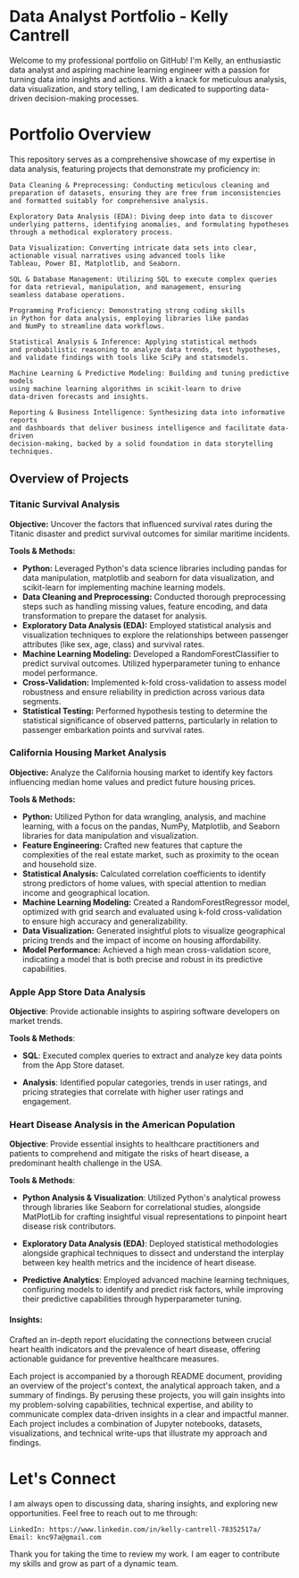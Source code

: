 # Data Analyst Portfolio - Kelly Cantrell
Welcome to my professional portfolio on GitHub! I'm Kelly, an enthusiastic data analyst and aspiring machine learning engineer with a passion for turning data into insights and actions. With a knack for meticulous analysis, data visualization, and story telling, I am dedicated to supporting data-driven decision-making processes.

# Portfolio Overview

This repository serves as a comprehensive showcase of my expertise in data analysis, featuring projects that demonstrate my proficiency in:

    Data Cleaning & Preprocessing: Conducting meticulous cleaning and 
    preparation of datasets, ensuring they are free from inconsistencies 
    and formatted suitably for comprehensive analysis.

    Exploratory Data Analysis (EDA): Diving deep into data to discover 
    underlying patterns, identifying anomalies, and formulating hypotheses 
    through a methodical exploratory process.

    Data Visualization: Converting intricate data sets into clear, 
    actionable visual narratives using advanced tools like 
    Tableau, Power BI, Matplotlib, and Seaborn.

    SQL & Database Management: Utilizing SQL to execute complex queries 
    for data retrieval, manipulation, and management, ensuring 
    seamless database operations.

    Programming Proficiency: Demonstrating strong coding skills 
    in Python for data analysis, employing libraries like pandas 
    and NumPy to streamline data workflows.

    Statistical Analysis & Inference: Applying statistical methods 
    and probabilistic reasoning to analyze data trends, test hypotheses, 
    and validate findings with tools like SciPy and statsmodels.

    Machine Learning & Predictive Modeling: Building and tuning predictive models 
    using machine learning algorithms in scikit-learn to drive 
    data-driven forecasts and insights.

    Reporting & Business Intelligence: Synthesizing data into informative reports 
    and dashboards that deliver business intelligence and facilitate data-driven 
    decision-making, backed by a solid foundation in data storytelling techniques.

## Overview of Projects

### Titanic Survival Analysis

**Objective:** Uncover the factors that influenced survival rates during the Titanic disaster and predict survival outcomes for similar maritime incidents.

**Tools & Methods:**

- **Python:** Leveraged Python's data science libraries including pandas for data manipulation, matplotlib and seaborn for data visualization, and scikit-learn for implementing machine learning models.
- **Data Cleaning and Preprocessing:** Conducted thorough preprocessing steps such as handling missing values, feature encoding, and data transformation to prepare the dataset for analysis.
- **Exploratory Data Analysis (EDA):** Employed statistical analysis and visualization techniques to explore the relationships between passenger attributes (like sex, age, class) and survival rates.
- **Machine Learning Modeling:** Developed a RandomForestClassifier to predict survival outcomes. Utilized hyperparameter tuning to enhance model performance.
- **Cross-Validation:** Implemented k-fold cross-validation to assess model robustness and ensure reliability in prediction across various data segments.
- **Statistical Testing:** Performed hypothesis testing to determine the statistical significance of observed patterns, particularly in relation to passenger embarkation points and survival rates.

### California Housing Market Analysis

**Objective:** Analyze the California housing market to identify key factors influencing median home values and predict future housing prices.

**Tools & Methods:**

- **Python:** Utilized Python for data wrangling, analysis, and machine learning, with a focus on the pandas, NumPy, Matplotlib, and Seaborn libraries for data manipulation and visualization.
- **Feature Engineering:** Crafted new features that capture the complexities of the real estate market, such as proximity to the ocean and household size.
- **Statistical Analysis:** Calculated correlation coefficients to identify strong predictors of home values, with special attention to median income and geographical location.
- **Machine Learning Modeling:** Created a RandomForestRegressor model, optimized with grid search and evaluated using k-fold cross-validation to ensure high accuracy and generalizability.
- **Data Visualization:** Generated insightful plots to visualize geographical pricing trends and the impact of income on housing affordability.
- **Model Performance:** Achieved a high mean cross-validation score, indicating a model that is both precise and robust in its predictive capabilities.
    
### Apple App Store Data Analysis

**Objective**: Provide actionable insights to aspiring software developers on market trends.
    
**Tools & Methods**:

- **SQL**: Executed complex queries to extract and analyze key data points from the App Store dataset.
    
- **Analysis**: Identified popular categories, trends in user ratings, 
        and pricing strategies that correlate with higher user ratings and engagement.


### Heart Disease Analysis in the American Population

**Objective**: Provide essential insights to healthcare practitioners and patients to comprehend and mitigate the risks of heart disease, a predominant health challenge in the USA.

**Tools & Methods**:

- **Python Analysis & Visualization**: Utilized Python's analytical prowess through libraries like Seaborn for correlational studies, alongside MatPlotLib for crafting insightful visual representations to pinpoint heart disease risk contributors.

- **Exploratory Data Analysis (EDA)**: Deployed statistical methodologies alongside graphical techniques to dissect and understand the interplay between key health metrics and the incidence of heart disease.

- **Predictive Analytics**: Employed advanced machine learning techniques, configuring models to identify and predict risk factors, while improving their predictive capabilities through hyperparameter tuning.

#### Insights:
Crafted an in-depth report elucidating the connections between crucial heart health indicators and the prevalence of heart disease, offering actionable guidance for preventive healthcare measures.


Each project is accompanied by a thorough README document, providing an overview of the project's context, the analytical approach taken, and a summary of findings. By perusing these projects, you will gain insights into my problem-solving capabilities, technical expertise, and ability to communicate complex data-driven insights in a clear and impactful manner.
Each project includes a combination of Jupyter notebooks, datasets, visualizations, and technical write-ups that illustrate my approach and findings.

# Let's Connect

I am always open to discussing data, sharing insights, and exploring new opportunities. Feel free to reach out to me through:

    LinkedIn: https://www.linkedin.com/in/kelly-cantrell-78352517a/
    Email: knc97a@gmail.com

Thank you for taking the time to review my work. I am eager to contribute my skills and grow as part of a dynamic team.
